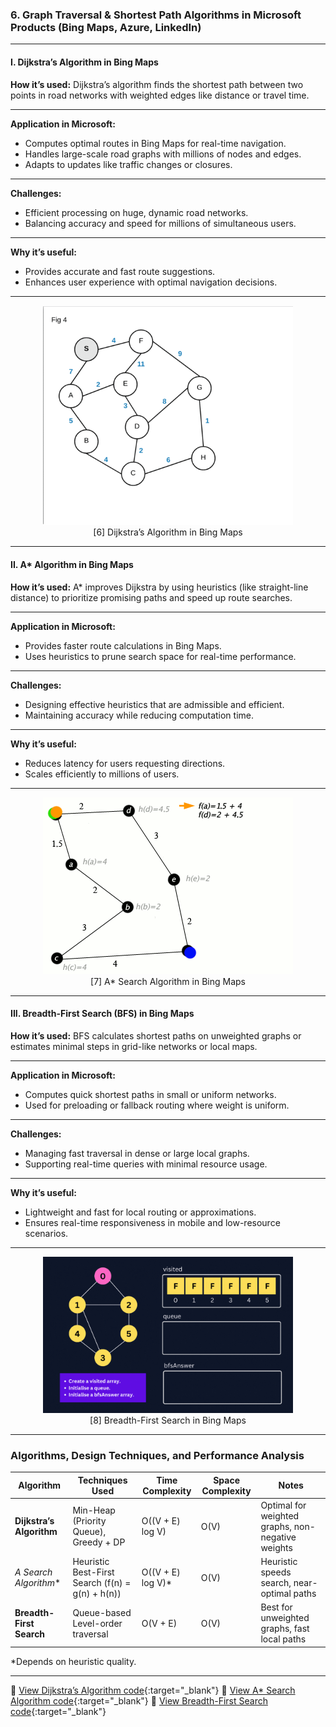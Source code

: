 
### **6. Graph Traversal & Shortest Path Algorithms in Microsoft Products (Bing Maps, Azure, LinkedIn)**

---

#### I. Dijkstra’s Algorithm in Bing Maps

**How it’s used:**
Dijkstra’s algorithm finds the shortest path between two points in road networks with weighted edges like distance or travel time.

---

**Application in Microsoft:**

* Computes optimal routes in Bing Maps for real-time navigation.
* Handles large-scale road graphs with millions of nodes and edges.
* Adapts to updates like traffic changes or closures.

---

**Challenges:**

* Efficient processing on huge, dynamic road networks.
* Balancing accuracy and speed for millions of simultaneous users.

---

**Why it’s useful:**

* Provides accurate and fast route suggestions.
* Enhances user experience with optimal navigation decisions.

---

<p align="center">
  <img src="https://github.com/Sindhuhurakadli/sindhu_portfolio.io/blob/main/images/Dijkstra.gif?raw=true" alt="Dijkstra Algorithm" width="400">
  <br>
  [6] Dijkstra’s Algorithm in Bing Maps
</p>

---

#### II. A\* Algorithm in Bing Maps

**How it’s used:**
A\* improves Dijkstra by using heuristics (like straight-line distance) to prioritize promising paths and speed up route searches.

---

**Application in Microsoft:**

* Provides faster route calculations in Bing Maps.
* Uses heuristics to prune search space for real-time performance.

---

**Challenges:**

* Designing effective heuristics that are admissible and efficient.
* Maintaining accuracy while reducing computation time.

---

**Why it’s useful:**

* Reduces latency for users requesting directions.
* Scales efficiently to millions of users.

---

<p align="center">
  <img src="https://github.com/Sindhuhurakadli/sindhu_portfolio.io/blob/main/images/A_search.gif?raw=true" alt="A* Search Algorithm" width="400">
  <br>
  [7] A* Search Algorithm in Bing Maps
</p>

---

#### III. Breadth-First Search (BFS) in Bing Maps

**How it’s used:**
BFS calculates shortest paths on unweighted graphs or estimates minimal steps in grid-like networks or local maps.

---

**Application in Microsoft:**

* Computes quick shortest paths in small or uniform networks.
* Used for preloading or fallback routing where weight is uniform.

---

**Challenges:**

* Managing fast traversal in dense or large local graphs.
* Supporting real-time queries with minimal resource usage.

---

**Why it’s useful:**

* Lightweight and fast for local routing or approximations.
* Ensures real-time responsiveness in mobile and low-resource scenarios.

---

<p align="center">
  <img src="https://github.com/Sindhuhurakadli/sindhu_portfolio.io/blob/main/images/BFS.gif?raw=true" alt="Breadth First Search" width="400">
  <br>
  [8] Breadth-First Search in Bing Maps
</p>

---

###  Algorithms, Design Techniques, and Performance Analysis

| Algorithm                | Techniques Used                                  | Time Complexity    | Space Complexity | Notes                                             |
| ------------------------ | ------------------------------------------------ | ------------------ | ---------------- | ------------------------------------------------- |
| **Dijkstra’s Algorithm** | Min-Heap (Priority Queue), Greedy + DP           | O((V + E) log V)   | O(V)             | Optimal for weighted graphs, non-negative weights |
| **A* Search Algorithm*\* | Heuristic Best-First Search (f(n) = g(n) + h(n)) | O((V + E) log V)\* | O(V)             | Heuristic speeds search, near-optimal paths       |
| **Breadth-First Search** | Queue-based Level-order traversal                | O(V + E)           | O(V)             | Best for unweighted graphs, fast local paths      |

\*Depends on heuristic quality.

---

🔗 [View Dijkstra’s Algorithm code](https://github.com/Sindhuhurakadli/sindhu_portfolio.io/blob/main/codes/dijkstra.cpp){\:target="\_blank"}
🔗 [View A\* Search Algorithm code](https://github.com/Sindhuhurakadli/sindhu_portfolio.io/blob/main/codes/A_search){\:target="\_blank"}
🔗 [View Breadth-First Search code](https://github.com/Sindhuhurakadli/sindhu_portfolio.io/blob/main/codes/bfs.cpp){\:target="\_blank"}

